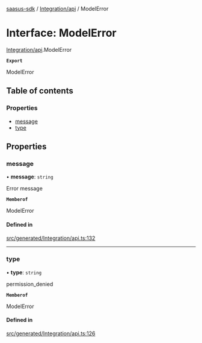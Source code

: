 [saasus-sdk](../README.md) / [Integration/api](../modules/Integration_api.md) / ModelError

# Interface: ModelError

[Integration/api](../modules/Integration_api.md).ModelError

**`Export`**

ModelError

## Table of contents

### Properties

- [message](Integration_api.ModelError.md#message)
- [type](Integration_api.ModelError.md#type)

## Properties

### message

• **message**: `string`

Error message

**`Memberof`**

ModelError

#### Defined in

[src/generated/Integration/api.ts:132](https://github.com/saasus-platform/saasus-sdk-javascript/blob/09ef427/src/generated/Integration/api.ts#L132)

___

### type

• **type**: `string`

permission_denied

**`Memberof`**

ModelError

#### Defined in

[src/generated/Integration/api.ts:126](https://github.com/saasus-platform/saasus-sdk-javascript/blob/09ef427/src/generated/Integration/api.ts#L126)
